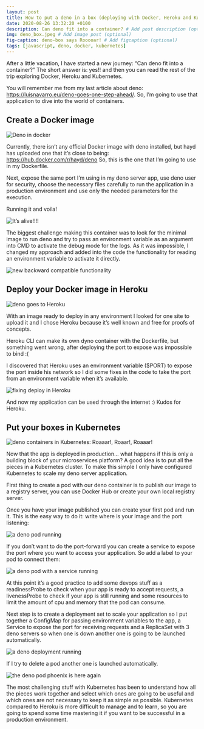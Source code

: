 ```yaml
---
layout: post
title: How to put a deno in a box (deploying with Docker, Heroku and Kubernetes)
date: 2020-08-26 13:32:20 +0100
description: Can deno fit into a container? # Add post description (optional)
img: deno_box.jpeg # Add image post (optional)
fig-caption: deno-box says Rooooar! # Add figcaption (optional)
tags: [javascript, deno, docker, kubernetes]
---
```

After a little vacation, I have started a new journey: “Can deno fit into a container?” The short answer is: yes!! and then you can read the rest of the trip exploring Docker, Heroku and Kubernetes.

You will remember me from my last article about deno: https://luisnavarro.eu/deno-goes-one-step-ahead/. So, I’m going to use that application to dive into the world of containers.


## Create a Docker image

![Deno in docker]({{site.baseurl}}/assets/img/deno_docker.png)

Currently, there isn’t any official Docker image with deno installed, but hayd has uploaded one that it’s close to being: https://hub.docker.com/r/hayd/deno So, this is the one that I’m going to use in my Dockerfile.

Next, expose the same port I’m using in my deno server app, use deno user for security, choose the necessary files carefully to run the application in a production environment and use only the needed parameters for the execution.

Running it and voila!

![It’s alive!!!!]({{site.baseurl}}/assets/img/deno_docker_running.png)

The biggest challenge making this container was to look for the minimal image to run deno and try to pass an environment variable as an argument into CMD to activate the debug mode for the logs. As it was impossible, I changed my approach and added into the code the functionality for reading an environment variable to activate it directly.

![new backward compatible functionality]({{site.baseurl}}/assets/img/debug_logs_docker.png)

## Deploy your Docker image in Heroku


![deno goes to Heroku]({{site.baseurl}}/assets/img/deno_heroku.png)

With an image ready to deploy in any environment I looked for one site to upload it and I chose Heroku because it’s well known and free for proofs of concepts.

Heroku CLI can make its own dyno container with the Dockerfile, but something went wrong, after deploying the port to expose was impossible to bind :(

I discovered that Heroku uses an environment variable ($PORT) to expose the port inside his network so I did some fixes in the code to take the port from an environment variable when it’s available.

![fixing deploy in Heroku]({{site.baseurl}}/assets/img/fix_deploy_heroku.png)

And now my application can be used through the internet :) Kudos for Heroku.

## Put your boxes in Kubernetes

![deno containers in Kubernetes: Roaaar!, Roaar!, Roaaar!]({{site.baseurl}}/assets/img/deno_kubernetes.png)

Now that the app is deployed in production… what happens if this is only a building block of your microservices platform? A good idea is to put all the pieces in a Kubernetes cluster. To make this simple I only have configured Kubernetes to scale my deno server application.

First thing to create a pod with our deno container is to publish our image to a registry server, you can use Docker Hub or create your own local registry server.

Once you have your image published you can create your first pod and run it. This is the easy way to do it: write where is your image and the port listening:

![a deno pod running]({{site.baseurl}}/assets/img/deno_pod_running.png)

If you don’t want to do the port-forward you can create a service to expose the port where you want to access your application. So add a label to your pod to connect them:

![a deno pod with a service running]({{site.baseurl}}/assets/img/kubernetes_service.png)

At this point it’s a good practice to add some devops stuff as a readinessProbe to check when your app is ready to accept requests, a livenessProbe to check if your app is still running and some resources to limit the amount of cpu and memory that the pod can consume.

Next step is to create a deployment set to scale your application so I put together a ConfigMap for passing environment variables to the app, a Service to expose the port for receiving requests and a ReplicaSet with 3 deno servers so when one is down another one is going to be launched automatically.

![a deno deployment running]({{site.baseurl}}/assets/img/kubernetes_deployment.png)

If I try to delete a pod another one is launched automatically.

![the deno pod phoenix is here again]({{site.baseurl}}/assets/img/pod_phoenix.png)

The most challenging stuff with Kubernetes has been to understand how all the pieces work together and select which ones are going to be useful and which ones are not necessary to keep it as simple as possible. Kubernetes compared to Heroku is more difficult to manage and to learn, so you are going to spend some time mastering it if you want to be successful in a production environment.